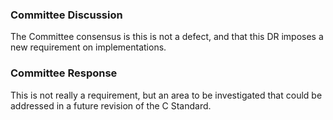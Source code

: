### Committee Discussion

The Committee consensus is this is not a defect, and that this DR imposes a new
requirement on implementations.

### Committee Response

This is not really a requirement, but an area to be investigated that could be
addressed in a future revision of the C Standard.
